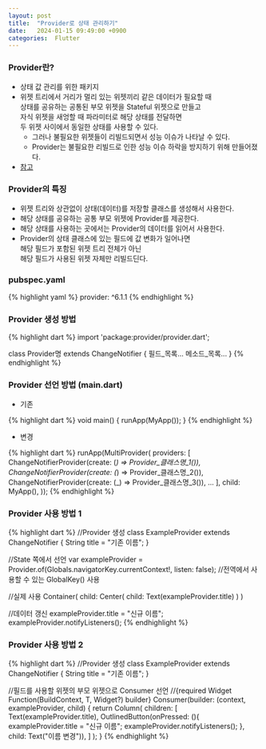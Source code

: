 ```yaml
---
layout: post
title:  "Provider로 상태 관리하기"
date:   2024-01-15 09:49:00 +0900
categories:  Flutter
---
```


### Provider란?

- 상태 값 관리를 위한 패키지
- 위젯 트리에서 거리가 멀리 있는 위젯끼리 같은 데이터가 필요할 때  
    상태를 공유하는 공통된 부모 위젯을 Stateful 위젯으로 만들고  
    자식 위젯을 새엉할 때 파라미터로 해당 상태를 전달하면  
    두 위젯 사이에서 동일한 상태를 사용할 수 있다.
    - 그러나 불필요한 위젯들이 리빌드되면서 성능 이슈가 나타날 수 있다.
    - Provider는 불필요한 리빌드로 인한 성능 이슈 하락을 방지하기 위해 만들어졌다.
- [참고](https://pub.dev/packages/provider)

### Provider의 특징

- 위젯 트리와 상관없이 상태(데이터)를 저장할 클래스를 생성해서 사용한다.
- 해당 상태를 공유하는 공통 부모 위젯에 Provider를 제공한다.
- 해당 상태를 사용하는 곳에서는 Provider의 데이터를 읽어서 사용한다.
- Provider의 상태 클래스에 있는 필드에 값 변화가 일어나면  
해당 필드가 포함된 위젯 트리 전체가 아닌  
해당 필드가 사용된 위젯 자체만 리빌드딘다.

### pubspec.yaml

{% highlight yaml %}
provider: ^6.1.1
{% endhighlight %}

### Provider 생성 방법

{% highlight dart %}
import 'package:provider/provider.dart';

class Provider명 extends ChangeNotifier {
    필드_목록...
    메소드_목록...
}
{% endhighlight %}

### Provider 선언 방법 (main.dart)

- 기존

{% highlight dart %}
void main() {
  runApp(MyApp());
}
{% endhighlight %}

- 변경

{% highlight dart %}
runApp(MultiProvider(
    providers: [
      ChangeNotifierProvider(create: (_) => Provider_클래스명_1()),
      ChangeNotifierProvider(create: (_) => Provider_클래스명_2()),
      ChangeNotifierProvider(create: (_) => Provider_클래스명_3()),
      ...
    ],
    child: MyApp(),
  ));
{% endhighlight %}

### Provider 사용 방법 1

{% highlight dart %}
//Provider 생성
class ExampleProvider extends ChangeNotifier {
    String title = "기존 이름";
}

//State 쪽에서 선언
var exampleProvider = Provider.of<ExampleProvider>(Globals.navigatorKey.currentContext!, listen: false); //전역에서 사용할 수 있는 GlobalKey<NavigatorState>() 사용

//실제 사용
Container(
    child: Center(
        child: Text(exampleProvider.title)
    )
)

//데이터 갱신
exampleProvider.title = "신규 이름";
exampleProvider.notifyListeners();
{% endhighlight %}

### Provider 사용 방법 2

{% highlight dart %}
//Provider 생성
class ExampleProvider extends ChangeNotifier {
    String title = "기존 이름";
}

//필드를 사용할 위젯의 부모 위젯으로 Consumer<T> 선언
//{required Widget Function(BuildContext, T, Widget?) builder}
Consumer<ExampleProvider>(builder: (context, exampleProvider, child) {
    return Column(
        children: [
            Text(exampleProvider.title),
            OutlinedButton(onPressed: (){
                exampleProvider.title = "신규 이름";
                exampleProvider.notifyListeners();
            }, child: Text("이름 변경")),
        ]
    );
}
{% endhighlight %}